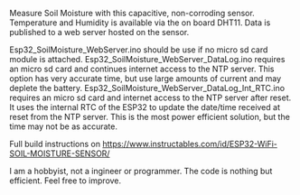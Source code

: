 Measure Soil Moisture with this capacitive, non-corroding sensor. Temperature and Humidity is available via the on board DHT11. Data is published to a web server hosted on the sensor. 

Esp32_SoilMoisture_WebServer.ino should be use if no micro sd card module is attached.
Esp32_SoilMoisture_WebServer_DataLog.ino requires an micro sd card and continues internet access to the NTP server. This option has very accurate time, but use large amounts of current and may deplete the battery.
Esp32_SoilMoisture_WebServer_DataLog_Int_RTC.ino requires an micro sd card and internet access to the NTP server after reset. It uses the internal RTC of the ESP32 to update the date/time received at reset from the NTP server. This is the most power efficient solution, but the time may not be as accurate.

Full build instructions on https://www.instructables.com/id/ESP32-WiFi-SOIL-MOISTURE-SENSOR/

I am a hobbyist, not a ingineer or programmer. The code is nothing but efficient. Feel free to improve.
